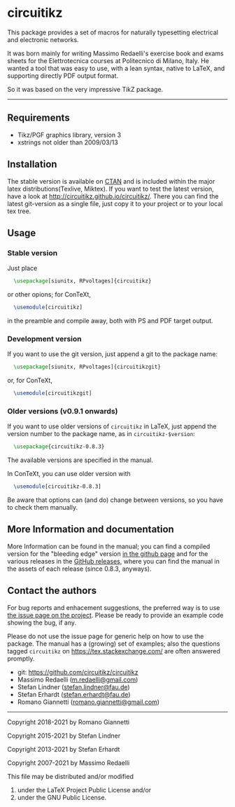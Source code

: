 
circuitikz
==========

This package provides a set of macros for naturally typesetting electrical and electronic networks.

It was born mainly for writing Massimo Redaelli's exercise book and exams sheets for the Elettrotecnica courses at Politecnico di Milano, Italy. He wanted a tool that was easy to use, with a lean syntax, native to LaTeX, and supporting directly PDF output format.

So it was based on the very impressive TikZ package.

--------------

## Requirements
* Tikz/PGF graphics library, version 3
* xstrings not older than 2009/03/13

## Installation
The stable version is available on [CTAN](https://ctan.org/pkg/circuitikz?lang=en) and is included within the major latex distributions(Texlive, Miktex). If you want to test the latest version, have a look at http://circuitikz.github.io/circuitikz/. There you can find the latest git-version as a single file, just copy it to your project or to your local tex tree.

## Usage
### Stable version
Just place
```latex
  \usepackage[siunitx, RPvoltages]{circuitikz}
```
or other opions; for ConTeXt,
```latex
  \usemodule[circuitikz]
```
in the preamble and compile away, both with PS and PDF target output.

### Development version

If you want to use the git version, just append a git to the package name:
```latex
  \usepackage[siunitx, RPvoltages]{circuitikzgit}
```
or, for ConTeXt,
```latex
  \usemodule[circuitikzgit]
```

### Older versions (v0.9.1 onwards)

If you want to use older versions of `circuitikz` in LaTeX, just append the version number to the package name, as in `circuitikz-$version`:
```latex
  \usepackage{circuitikz-0.8.3}
```
The available versions are  specified in the manual.

In ConTeXt, you can use older version with
```latex
  \usemodule[circuitikz-0.8.3]
```

Be aware that options can (and do) change between versions, so you have to check them manually.

## More Information and documentation
More Information can be found in the manual; you can find a compiled version for the "bleeding edge" version
[in the github page](http://circuitikz.github.io/circuitikz/circuitikzmanualgit.pdf) and for the various releases in the [GitHub releases](https://github.com/circuitikz/circuitikz/releases), where you can find the manual in the assets of each release (since 0.8.3, anyways).

## Contact the authors

For bug reports and enhacement suggestions, the preferred way is to use [the issue page on the project](https://github.com/circuitikz/circuitikz/issues). Please be ready to provide an example code showing the bug, if any.

Please do not use the issue page for generic help on how to use the package.
The manual has a (growing) set of examples;
also the questions tagged `circuitikz` on  https://tex.stackexchange.com/ are often answered promptly.

* git: https://github.com/circuitikz/circuitikz
* Massimo Redaelli (m.redaelli@gmail.com)
* Stefan Lindner (stefan.lindner@fau.de)
* Stefan Erhardt (stefan.erhardt@fau.de)
* Romano Giannetti (romano.giannetti@gmail.com)

-------------
Copyright 2018-2021 by Romano Giannetti

Copyright 2015-2021 by Stefan Lindner

Copyright 2013-2021 by Stefan Erhardt

Copyright 2007-2021 by Massimo Redaelli

This file may be distributed and/or modified

1. under the LaTeX Project Public License and/or
2. under the GNU Public License.

